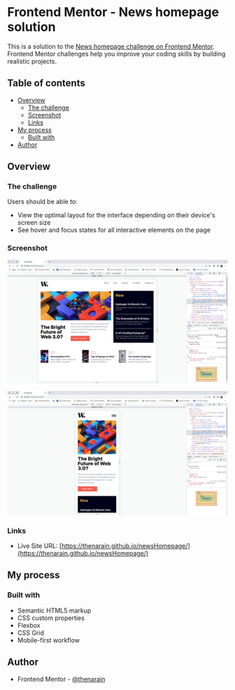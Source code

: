 # Frontend Mentor - News homepage solution

This is a solution to the [News homepage challenge on Frontend Mentor](https://www.frontendmentor.io/challenges/news-homepage-H6SWTa1MFl). Frontend Mentor challenges help you improve your coding skills by building realistic projects.

## Table of contents

- [Overview](#overview)
  - [The challenge](#the-challenge)
  - [Screenshot](#screenshot)
  - [Links](#links)
- [My process](#my-process)
  - [Built with](#built-with)
- [Author](#author)

## Overview

### The challenge

Users should be able to:

- View the optimal layout for the interface depending on their device's screen size
- See hover and focus states for all interactive elements on the page

### Screenshot

![](./assets/images/news-homepage-desktop.png)

![](./assets/images/news-homepage-mobile.png)

### Links

- Live Site URL: [https://thenarain.github.io/newsHomepage/](https://thenarain.github.io/newsHomepage/)

## My process

### Built with

- Semantic HTML5 markup
- CSS custom properties
- Flexbox
- CSS Grid
- Mobile-first workflow

## Author

- Frontend Mentor - [@thenarain](https://www.frontendmentor.io/profile/thenarain)
